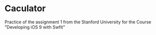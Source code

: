 # Caculator
Practice of the assignment 1 from the Stanford University for the Course "Developing iOS 9 with Swfit" 
